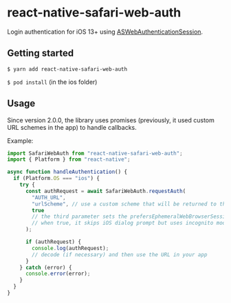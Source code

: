 # react-native-safari-web-auth

Login authentication for iOS 13+ using [ASWebAuthenticationSession](https://developer.apple.com/documentation/authenticationservices/aswebauthenticationsession).

## Getting started

`$ yarn add react-native-safari-web-auth`

`$ pod install` (in the ios folder)

## Usage

Since version 2.0.0, the library uses promises (previously, it used custom URL schemes in the app) to handle callbacks.

Example:

```javascript
import SafariWebAuth from "react-native-safari-web-auth";
import { Platform } from "react-native";

async function handleAuthentication() {
  if (Platform.OS === "ios") {
    try {
      const authRequest = await SafariWebAuth.requestAuth(
        "AUTH_URL",
        "urlScheme", // use a custom scheme that will be returned to the RN app via the callback.
        true
        // the third parameter sets the prefersEphemeralWebBrowserSession variable in ASWebAuthenticationSession,
        // when true, it skips iOS dialog prompt but uses incognito mode (i.e. user always has to log in)
      );

      if (authRequest) {
        console.log(authRequest);
        // decode (if necessary) and then use the URL in your app
      }
    } catch (error) {
      console.error(error);
    }
  }
}
```
